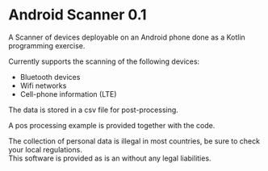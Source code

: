 # Android Scanner 0.1
A Scanner of devices deployable on an Android phone done as a Kotlin programming exercise.

Currently supports the scanning of the following devices:

* Bluetooth devices
* Wifi networks
* Cell-phone information (LTE)

The data is stored in a csv file for post-processing.

A pos processing example is provided together with the code.

The collection of personal data is illegal in most countries, be sure to check your local regulations.  
This software is provided as is an without any legal liabilities.